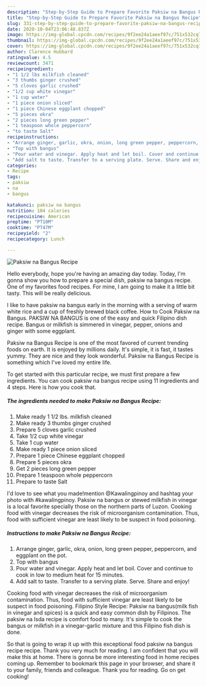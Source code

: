 ```yaml
---
description: "Step-by-Step Guide to Prepare Favorite Paksiw na Bangus Recipe"
title: "Step-by-Step Guide to Prepare Favorite Paksiw na Bangus Recipe"
slug: 331-step-by-step-guide-to-prepare-favorite-paksiw-na-bangus-recipe
date: 2020-10-04T23:06:48.837Z
image: https://img-global.cpcdn.com/recipes/9f2ee24a1aeef97c/751x532cq70/paksiw-na-bangus-recipe-recipe-main-photo.jpg
thumbnail: https://img-global.cpcdn.com/recipes/9f2ee24a1aeef97c/751x532cq70/paksiw-na-bangus-recipe-recipe-main-photo.jpg
cover: https://img-global.cpcdn.com/recipes/9f2ee24a1aeef97c/751x532cq70/paksiw-na-bangus-recipe-recipe-main-photo.jpg
author: Clarence Hubbard
ratingvalue: 4.5
reviewcount: 3471
recipeingredient:
- "1 1/2 lbs milkfish cleaned"
- "3 thumbs ginger crushed"
- "5 cloves garlic crushed"
- "1/2 cup white vinegar"
- "1 cup water"
- "1 piece onion sliced"
- "1 piece Chinese eggplant chopped"
- "5 pieces okra"
- "2 pieces long green pepper"
- "1 teaspoon whole peppercorn"
- "to taste Salt"
recipeinstructions:
- "Arrange ginger, garlic, okra, onion, long green pepper, peppercorn, and eggplant on the pot."
- "Top with bangus"
- "Pour water and vinegar. Apply heat and let boil. Cover and continue to cook in low to medium heat for 15 minutes."
- "Add salt to taste. Transfer to a serving plate. Serve. Share and enjoy!"
categories:
- Recipe
tags:
- paksiw
- na
- bangus

katakunci: paksiw na bangus 
nutrition: 104 calories
recipecuisine: American
preptime: "PT10M"
cooktime: "PT47M"
recipeyield: "2"
recipecategory: Lunch

---
```



![Paksiw na Bangus Recipe](https://img-global.cpcdn.com/recipes/9f2ee24a1aeef97c/751x532cq70/paksiw-na-bangus-recipe-recipe-main-photo.jpg)

Hello everybody, hope you're having an amazing day today. Today, I'm gonna show you how to prepare a special dish, paksiw na bangus recipe. One of my favorites food recipes. For mine, I am going to make it a little bit tasty. This will be really delicious.

I like to have paksiw na bangus early in the morning with a serving of warm white rice and a cup of freshly brewed black coffee. How to Cook Paksiw na Bangus. PAKSIW NA BANGUS is one of the easy and quick Filipino dish recipe. Bangus or milkfish is simmered in vinegar, pepper, onions and ginger with some eggplant.

Paksiw na Bangus Recipe is one of the most favored of current trending foods on earth. It is enjoyed by millions daily. It's simple, it is fast, it tastes yummy. They are nice and they look wonderful. Paksiw na Bangus Recipe is something which I've loved my entire life.


To get started with this particular recipe, we must first prepare a few ingredients. You can cook paksiw na bangus recipe using 11 ingredients and 4 steps. Here is how you cook that.

<!--inarticleads1-->

##### The ingredients needed to make Paksiw na Bangus Recipe:

1. Make ready 1 1/2 lbs. milkfish cleaned
1. Make ready 3 thumbs ginger crushed
1. Prepare 5 cloves garlic crushed
1. Take 1/2 cup white vinegar
1. Take 1 cup water
1. Make ready 1 piece onion sliced
1. Prepare 1 piece Chinese eggplant chopped
1. Prepare 5 pieces okra
1. Get 2 pieces long green pepper
1. Prepare 1 teaspoon whole peppercorn
1. Prepare to taste Salt


I&#39;d love to see what you made!mention @Kawalingpinoy and hashtag your photo with #kawalingpinoy. Paksiw na bangus or stewed milkfish in vinegar is a local favorite specially those on the northern parts of Luzon. Cooking food with vinegar decreases the risk of microorganism contamination. Thus, food with sufficient vinegar are least likely to be suspect in food poisoning. 

<!--inarticleads2-->

##### Instructions to make Paksiw na Bangus Recipe:

1. Arrange ginger, garlic, okra, onion, long green pepper, peppercorn, and eggplant on the pot.
1. Top with bangus
1. Pour water and vinegar. Apply heat and let boil. Cover and continue to cook in low to medium heat for 15 minutes.
1. Add salt to taste. Transfer to a serving plate. Serve. Share and enjoy!


Cooking food with vinegar decreases the risk of microorganism contamination. Thus, food with sufficient vinegar are least likely to be suspect in food poisoning. Filipino Style Recipe: Paksiw na bangus(milk fish in vinegar and spices) is a quick and easy common dish by Filipinos. The paksiw na Isda recipe is comfort food to many. It&#39;s simple to cook the bangus or milkfish in a vinegar-garlic mixture and this Filipino fish dish is done. 

So that is going to wrap it up with this exceptional food paksiw na bangus recipe recipe. Thank you very much for reading. I am confident that you will make this at home. There is gonna be more interesting food in home recipes coming up. Remember to bookmark this page in your browser, and share it to your family, friends and colleague. Thank you for reading. Go on get cooking!

